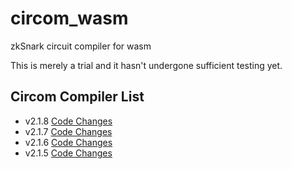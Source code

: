 # circom_wasm
zkSnark circuit compiler for wasm 

This is merely a trial and it hasn't undergone sufficient testing yet.

## Circom Compiler List
- v2.1.8 [Code Changes](https://github.com/remix-project-org/circom/tree/v2.1.8_wasm)
- v2.1.7 [Code Changes](https://github.com/remix-project-org/circom/tree/v2.1.7_wasm)
- v2.1.6 [Code Changes](https://github.com/remix-project-org/circom/tree/v2.1.6_wasm)
- v2.1.5 [Code Changes](https://github.com/remix-project-org/circom/tree/v2.1.5_wasm)
